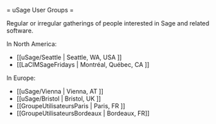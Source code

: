 = uSage User Groups =

Regular or irregular gatherings of people interested in Sage and related software.

In North America:

 * [[uSage/Seattle | Seattle, WA, USA ]]
 * [[LaCIMSageFridays | Montréal, Québec, CA ]]

In Europe:

 * [[uSage/Vienna | Vienna, AT ]]
 * [[uSage/Bristol | Bristol, UK ]]
 * [[GroupeUtilisateursParis | Paris, FR ]]
 * [[GroupeUtilisateursBordeaux | Bordeaux, FR]]
